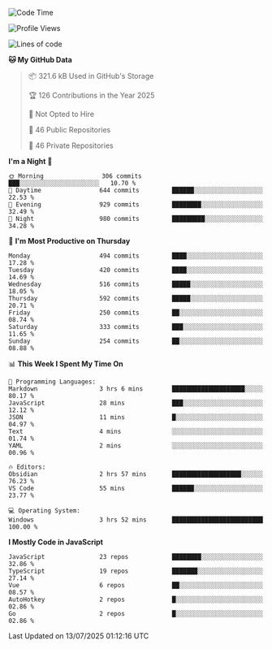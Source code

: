<!--START_SECTION:waka-->
![Code Time](http://img.shields.io/badge/Code%20Time-974%20hrs%2033%20mins-blue)

![Profile Views](http://img.shields.io/badge/Profile%20Views-1-blue)

![Lines of code](https://img.shields.io/badge/From%20Hello%20World%20I%27ve%20Written-1.7%20million%20lines%20of%20code-blue)

**🐱 My GitHub Data** 

> 📦 321.6 kB Used in GitHub's Storage 
 > 
> 🏆 126 Contributions in the Year 2025
 > 
> 🚫 Not Opted to Hire
 > 
> 📜 46 Public Repositories 
 > 
> 🔑 46 Private Repositories 
 > 
**I'm a Night 🦉** 

```text
🌞 Morning                306 commits         ███░░░░░░░░░░░░░░░░░░░░░░   10.70 % 
🌆 Daytime                644 commits         ██████░░░░░░░░░░░░░░░░░░░   22.53 % 
🌃 Evening                929 commits         ████████░░░░░░░░░░░░░░░░░   32.49 % 
🌙 Night                  980 commits         █████████░░░░░░░░░░░░░░░░   34.28 % 
```
📅 **I'm Most Productive on Thursday** 

```text
Monday                   494 commits         ████░░░░░░░░░░░░░░░░░░░░░   17.28 % 
Tuesday                  420 commits         ████░░░░░░░░░░░░░░░░░░░░░   14.69 % 
Wednesday                516 commits         █████░░░░░░░░░░░░░░░░░░░░   18.05 % 
Thursday                 592 commits         █████░░░░░░░░░░░░░░░░░░░░   20.71 % 
Friday                   250 commits         ██░░░░░░░░░░░░░░░░░░░░░░░   08.74 % 
Saturday                 333 commits         ███░░░░░░░░░░░░░░░░░░░░░░   11.65 % 
Sunday                   254 commits         ██░░░░░░░░░░░░░░░░░░░░░░░   08.88 % 
```


📊 **This Week I Spent My Time On** 

```text
💬 Programming Languages: 
Markdown                 3 hrs 6 mins        ████████████████████░░░░░   80.17 % 
JavaScript               28 mins             ███░░░░░░░░░░░░░░░░░░░░░░   12.12 % 
JSON                     11 mins             █░░░░░░░░░░░░░░░░░░░░░░░░   04.97 % 
Text                     4 mins              ░░░░░░░░░░░░░░░░░░░░░░░░░   01.74 % 
YAML                     2 mins              ░░░░░░░░░░░░░░░░░░░░░░░░░   00.96 % 

🔥 Editors: 
Obsidian                 2 hrs 57 mins       ███████████████████░░░░░░   76.23 % 
VS Code                  55 mins             ██████░░░░░░░░░░░░░░░░░░░   23.77 % 

💻 Operating System: 
Windows                  3 hrs 52 mins       █████████████████████████   100.00 % 
```

**I Mostly Code in JavaScript** 

```text
JavaScript               23 repos            ████████░░░░░░░░░░░░░░░░░   32.86 % 
TypeScript               19 repos            ███████░░░░░░░░░░░░░░░░░░   27.14 % 
Vue                      6 repos             ██░░░░░░░░░░░░░░░░░░░░░░░   08.57 % 
AutoHotkey               2 repos             █░░░░░░░░░░░░░░░░░░░░░░░░   02.86 % 
Go                       2 repos             █░░░░░░░░░░░░░░░░░░░░░░░░   02.86 % 
```




 Last Updated on 13/07/2025 01:12:16 UTC
<!--END_SECTION:waka-->
